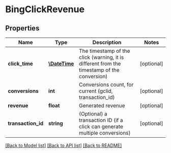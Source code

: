 # BingClickRevenue

## Properties
Name | Type | Description | Notes
------------ | ------------- | ------------- | -------------
**click_time** | [**\DateTime**](\DateTime.md) | The timestamp of the click (warning, it is different from the timestamp of the conversion) | [optional] 
**conversions** | **int** | Conversions count, for current (gclid, transaction_id) | [optional] 
**revenue** | **float** | Generated revenue | [optional] 
**transaction_id** | **string** | (Optional) a transaction ID (if a click can generate multiple conversions) | [optional] 

[[Back to Model list]](../README.md#documentation-for-models) [[Back to API list]](../README.md#documentation-for-api-endpoints) [[Back to README]](../README.md)


